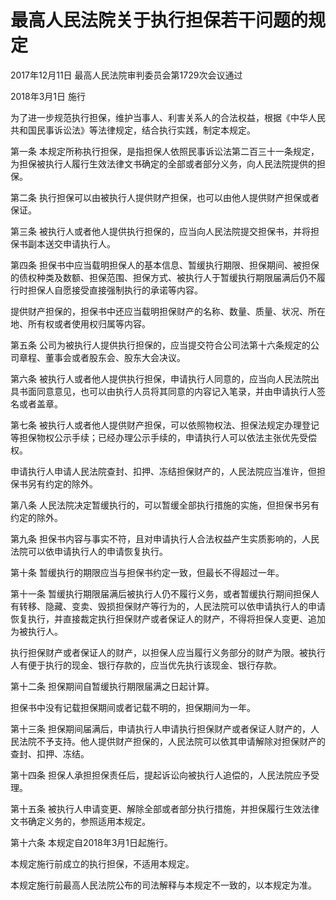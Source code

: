 # 最高人民法院关于执行担保若干问题的规定

2017年12月11日 最高人民法院审判委员会第1729次会议通过

2018年3月1日 施行

<!-- INFO END -->

为了进一步规范执行担保，维护当事人、利害关系人的合法权益，根据《中华人民共和国民事诉讼法》等法律规定，结合执行实践，制定本规定。

第一条 本规定所称执行担保，是指担保人依照民事诉讼法第二百三十一条规定，为担保被执行人履行生效法律文书确定的全部或者部分义务，向人民法院提供的担保。

第二条 执行担保可以由被执行人提供财产担保，也可以由他人提供财产担保或者保证。

第三条 被执行人或者他人提供执行担保的，应当向人民法院提交担保书，并将担保书副本送交申请执行人。

第四条 担保书中应当载明担保人的基本信息、暂缓执行期限、担保期间、被担保的债权种类及数额、担保范围、担保方式、被执行人于暂缓执行期限届满后仍不履行时担保人自愿接受直接强制执行的承诺等内容。

提供财产担保的，担保书中还应当载明担保财产的名称、数量、质量、状况、所在地、所有权或者使用权归属等内容。

第五条 公司为被执行人提供执行担保的，应当提交符合公司法第十六条规定的公司章程、董事会或者股东会、股东大会决议。

第六条 被执行人或者他人提供执行担保，申请执行人同意的，应当向人民法院出具书面同意意见，也可以由执行人员将其同意的内容记入笔录，并由申请执行人签名或者盖章。

第七条 被执行人或者他人提供财产担保，可以依照物权法、担保法规定办理登记等担保物权公示手续；已经办理公示手续的，申请执行人可以依法主张优先受偿权。

申请执行人申请人民法院查封、扣押、冻结担保财产的，人民法院应当准许，但担保书另有约定的除外。

第八条 人民法院决定暂缓执行的，可以暂缓全部执行措施的实施，但担保书另有约定的除外。

第九条 担保书内容与事实不符，且对申请执行人合法权益产生实质影响的，人民法院可以依申请执行人的申请恢复执行。

第十条 暂缓执行的期限应当与担保书约定一致，但最长不得超过一年。

第十一条 暂缓执行期限届满后被执行人仍不履行义务，或者暂缓执行期间担保人有转移、隐藏、变卖、毁损担保财产等行为的，人民法院可以依申请执行人的申请恢复执行，并直接裁定执行担保财产或者保证人的财产，不得将担保人变更、追加为被执行人。

执行担保财产或者保证人的财产，以担保人应当履行义务部分的财产为限。被执行人有便于执行的现金、银行存款的，应当优先执行该现金、银行存款。

第十二条 担保期间自暂缓执行期限届满之日起计算。

担保书中没有记载担保期间或者记载不明的，担保期间为一年。

第十三条 担保期间届满后，申请执行人申请执行担保财产或者保证人财产的，人民法院不予支持。他人提供财产担保的，人民法院可以依其申请解除对担保财产的查封、扣押、冻结。

第十四条 担保人承担担保责任后，提起诉讼向被执行人追偿的，人民法院应予受理。

第十五条 被执行人申请变更、解除全部或者部分执行措施，并担保履行生效法律文书确定义务的，参照适用本规定。

第十六条 本规定自2018年3月1日起施行。

本规定施行前成立的执行担保，不适用本规定。

本规定施行前最高人民法院公布的司法解释与本规定不一致的，以本规定为准。

